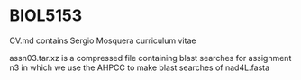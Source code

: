 # BIOL5153 
CV.md contains Sergio Mosquera curriculum vitae  

assn03.tar.xz is a compressed file containing blast searches for assignment n3 in which we use the AHPCC to make blast searches of nad4L.fasta 
